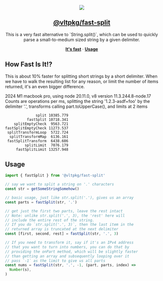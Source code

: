 <section align="center">
    <a href="https://www.vlt.sh">
        <img src="https://github.com/user-attachments/assets/81436c4c-0c01-4200-a041-6de088ffdd67" />
        <h1 align="center">
            <strong>@vltpkg/fast-split</strong>
        </h1>
    </a>
</section>


<p align="center">
    This is a very fast alternative to `String.split()`, which can be
    used to quickly parse a small-to-medium sized string by a given
    delimiter.
</p>

<p align="center">
    <a href="#how-fast-is-it"><strong>It's fast</strong></a>
    ·
    <a href="#usage"><strong>Usage</strong></a>
</p>

## How Fast Is It!?

This is about 10% faster for splitting short strings by a short delimiter.
When we have to walk the resulting list for any reason, or limit the number
of items returned, it's an even bigger difference.

2024 M1 macbook pro, using node 20.11.0, v8 version 11.3.244.8-node.17
Counts are operations per ms, splitting the string '1.2.3-asdf+foo' by the
delimiter '.', transforms calling part.toUpperCase(), and limits at 2 items

```
              split 10385.779
          fastSplit 10718.341
    splitEmptyCheck  9563.721
fastSplitEmptyCheck 11273.537
 splitTransformLoop  5722.724
  splitTransformMap  6136.161
 fastSplitTransform  6438.606
         splitLimit  7076.179
     fastSplitLimit 13257.948
```

## Usage

```js
import { fastSplit } from '@vltpkg/fast-split'

// say we want to split a string on '.' characters
const str = getSomeStringSomehow()

// basic usage, just like str.split('.'), gives us an array
const parts = fastSplit(str, '.')

// get just the first two parts, leave the rest intact
// Note: unlike str.split('.', 3), the 'rest' here will
// include the entire rest of the string.
// If you do `str.split('.', 3)`, then the last item in the
// returned array is truncated at the next delimiter
const [first, second, rest] = fastSplit(str, '.', 3)

// If you need to transform it, say if it's an IPv4 address
// that you want to turn into numbers, you can do that by
// providing the onPart method, which will be slightly faster
// than getting an array and subsequently looping over it
// pass `-1` as the limit to give us all parts
const nums = fastSplit(str, '.', -1, (part, parts, index) =>
  Number(s),
)
```
